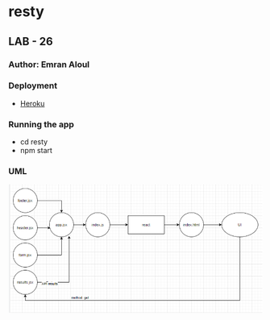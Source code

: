 # resty

## LAB - 26

### Author: Emran Aloul
### Deployment
* [Heroku](https://emran-resty.herokuapp.com/)
### Running the app
* cd resty
* npm start

### UML 

![UML](uml.png)